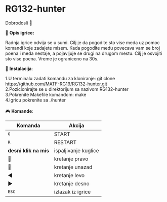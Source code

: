 # RG132-hunter

Dobrodosli :bear:

:evergreen_tree: **Opis igrice:**

Radnja igrice odvija se u sumi. Cilj je da pogodite sto vise meda uz pomoc komandi koje zadajete misem. Kada pogodite medu povecava vam se broj poena i meda nestaje, a pojavljuje se drugi na drugom mestu. Cilj je osvojiti sto vise poena. Vreme je ograniceno na 30s.

:wrench: **Instalacija**:

1.U terminalu zadati komandu za kloniranje: git clone https://github.com/MATF-RG19/RG132-hunter.git<br/>
2.Pozicionirajte se u direktorijum sa nazivom RG132-hunter<br/>
3.Pokrenite Makefile komandom: make<br/>
4.Igricu pokrenite sa ./hunter<br/>
<br/>
:video_game: **Komande**:<br/>

| Komanda | Akcija |
| --- | --- |
| <kbd>G</kbd>  | START |
| <kbd>R</kbd>  | RESTART |
| **desni klik na mis**  | ispaljivanje kuglice | 
| :arrow_up_small:  |	kretanje pravo |
| :arrow_down_small:  |	kretanje unazad |
| :arrow_backward:  |	kretanje levo |
| :arrow_forward: | kretanje desno |
| <kbd>ESC</kbd>  | izlazak iz igrice |

